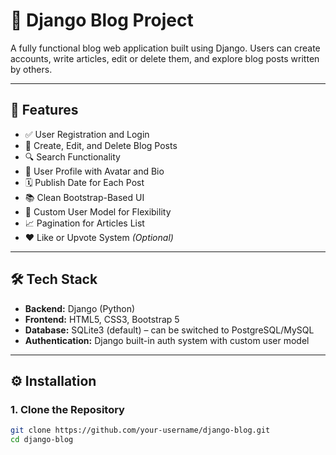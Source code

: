 # 📝 Django Blog Project

A fully functional blog web application built using Django. Users can create accounts, write articles, edit or delete them, and explore blog posts written by others.

---

## 🚀 Features

- ✅ User Registration and Login
- 📝 Create, Edit, and Delete Blog Posts
- 🔍 Search Functionality
- 🧑 User Profile with Avatar and Bio
- 🗓️ Publish Date for Each Post
- 📚 Clean Bootstrap-Based UI
- 🔐 Custom User Model for Flexibility
- 📈 Pagination for Articles List
- ❤️ Like or Upvote System *(Optional)*

---

## 🛠️ Tech Stack

- **Backend:** Django (Python)
- **Frontend:** HTML5, CSS3, Bootstrap 5
- **Database:** SQLite3 (default) – can be switched to PostgreSQL/MySQL
- **Authentication:** Django built-in auth system with custom user model

---

## ⚙️ Installation

### 1. Clone the Repository

```bash
git clone https://github.com/your-username/django-blog.git
cd django-blog
